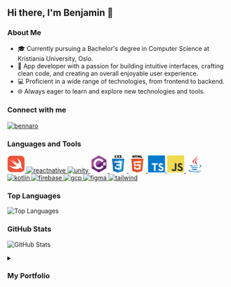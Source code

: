 ## Hi there, I'm Benjamin 👋

### About Me

- 🎓 Currently pursuing a Bachelor's degree in Computer Science at Kristiania University, Oslo.
- 💼 App developer with a passion for building intuitive interfaces, crafting clean code, and creating an overall enjoyable user experience.
- 💻 Proficient in a wide range of technologies, from frontend to backend.
- 🌐 Always eager to learn and explore new technologies and tools.

### Connect with me

<p align="left">
<a href="https://linkedin.com/in/benjamin-nærø-bb1840226/" target="blank"><img align="center" src="https://raw.githubusercontent.com/rahuldkjain/github-profile-readme-generator/master/src/images/icons/Social/linked-in-alt.svg" alt="bennaro" height="30" width="40" /></a>
</p>

### Languages and Tools
<p align="left"> 
  <a href="https://developer.apple.com/swift/" target="_blank" rel="noreferrer"> <img src="https://raw.githubusercontent.com/devicons/devicon/master/icons/swift/swift-original.svg" alt="swift" width="40" height="40"/> </a> 
  <a href="https://reactnative.dev/" target="_blank" rel="noreferrer"> <img src="https://reactnative.dev/img/header_logo.svg" alt="reactnative" width="40" height="40"/> </a>  
  <a href="https://unity.com/" target="_blank" rel="noreferrer"> <img src="https://www.vectorlogo.zone/logos/unity3d/unity3d-icon.svg" alt="unity" width="40" height="40"/> </a> 
  <a href="https://www.w3schools.com/cs/" target="_blank" rel="noreferrer"> <img src="https://raw.githubusercontent.com/devicons/devicon/master/icons/csharp/csharp-original.svg" alt="csharp" width="40" height="40"/> </a> 
  <a href="https://www.w3schools.com/css/" target="_blank" rel="noreferrer"> <img src="https://raw.githubusercontent.com/devicons/devicon/master/icons/css3/css3-original-wordmark.svg" alt="css3" width="40" height="40"/> </a> 
  <a href="https://www.w3.org/html/" target="_blank" rel="noreferrer"> <img src="https://raw.githubusercontent.com/devicons/devicon/master/icons/html5/html5-original-wordmark.svg" alt="html5" width="40" height="40"/> </a> 
  <a href="https://www.typescriptlang.org/" target="_blank" rel="noreferrer"> <img src="https://raw.githubusercontent.com/devicons/devicon/master/icons/typescript/typescript-original.svg" alt="typescript" width="40" height="40"/> </a>  
  <a href="https://developer.mozilla.org/en-US/docs/Web/JavaScript" target="_blank" rel="noreferrer"> <img src="https://raw.githubusercontent.com/devicons/devicon/master/icons/javascript/javascript-original.svg" alt="javascript" width="40" height="40"/> </a> 
  <a href="https://www.java.com" target="_blank" rel="noreferrer"> <img src="https://raw.githubusercontent.com/devicons/devicon/master/icons/java/java-original.svg" alt="java" width="40" height="40"/> </a> 
  <a href="https://kotlinlang.org" target="_blank" rel="noreferrer"> <img src="https://www.vectorlogo.zone/logos/kotlinlang/kotlinlang-icon.svg" alt="kotlin" width="40" height="40"/> </a> 
  <a href="https://firebase.google.com/" target="_blank" rel="noreferrer"> <img src="https://www.vectorlogo.zone/logos/firebase/firebase-icon.svg" alt="firebase" width="40" height="40"/> </a> 
  <a href="https://cloud.google.com" target="_blank" rel="noreferrer"> <img src="https://www.vectorlogo.zone/logos/google_cloud/google_cloud-icon.svg" alt="gcp" width="40" height="40"/> </a> 
  <a href="https://www.figma.com/" target="_blank" rel="noreferrer"> <img src="https://www.vectorlogo.zone/logos/figma/figma-icon.svg" alt="figma" width="40" height="40"/> </a> 
  <a href="https://tailwindcss.com/" target="_blank" rel="noreferrer"> <img src="https://www.vectorlogo.zone/logos/tailwindcss/tailwindcss-icon.svg" alt="tailwind" width="40" height="40"/> </a> 
</p>

### Top Languages

<p align="left">
  <img src="https://github-readme-stats.vercel.app/api/top-langs/?username=bennaro&layout=compact&langs_count=8&theme=blue-green" alt="Top Languages" />
</p>

### GitHub Stats

<p align="left">
  <img src="https://github-readme-stats.vercel.app/api?username=bennaro&show_icons=true&theme=blue-green" alt="GitHub Stats" />
</p>




<details>

<summary><h3>My Portfolio</h3></summary>

## My Game Development Portfolio

This repository showcases a collection of my game development projects built with various technologies.

### **ClickerGame (SwiftUI)**

Indulge in a classic clicker experience with ClickerGame! Inspired by Cookie Clicker, this SwiftUI project lets you tap your way to cookie-domination. Earn cookies by tapping the screen, then invest those sugary gains in upgrades that generate cookies automatically.

Features:

* Tap to increase your cookie count
* Purchase upgrades to improve click power and automate cookie generation
* Customize the game's theme (cookie, background, font) and enable dark mode
* Reset your progress and start fresh

### **Aliena (Unity)**

Embark on a thrilling third-person adventure in Aliena! This Unity project, created in collaboration with fellow students, takes you on a journey through a lush jungle island inhabited by rhinos. Explore the vibrant environment, capture stunning photos of these majestic creatures, but be mindful - getting too close might trigger a charge!

Features:
* Explore a beautiful jungle island in third-person
* Interact with rhinos - admire them from afar, or face the consequences of getting too close!
* Collect glowing orbs to recharge after a rhino encounter
* Find all the orbs to activate the escape portal and return to the main menu
* Experience the thrill of teamwork - a collaborative project with 3 other students
*iOS Exam - Ratatouille Recipe App (Swift)

### **Ratatouille (SwiftUI)**

Features:
* Search for recipes by country, category, ingredients, or keyword
* Save your favorite recipes for easy access later
* Archive recipes you've tried but don't necessarily want readily available
* View detailed recipe information, including step-by-step instructions and ingredient lists
* Developed in Swift with a focus on clean, efficient code and established design guidelines
* This collection showcases my diverse skillset in game development. From building a simple clicker game to collaborating on a third-person adventure and crafting a functional recipe app, I'm always eager to learn and explore new game development concepts.

</details>





